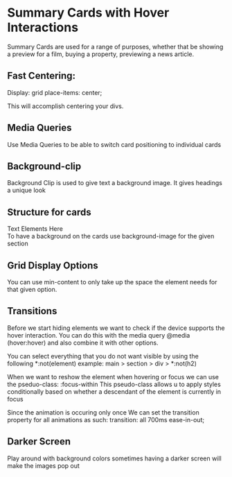 # Summary Cards with Hover Interactions

Summary Cards are used for a range of purposes, whether that be showing a preview for a film, buying a property, previewing a news article.

## Fast Centering: 
Display: grid
place-items: center; 

This will accomplish centering your divs. 

## Media Queries
Use Media Queries to be able to switch card positioning to individual cards

## Background-clip
Background Clip is used to give text a background image. It gives headings a unique look

## Structure for cards
<section><div>Text Elements Here</div></section>
To have a background on the cards use background-image for the given section

## Grid Display Options
You can use min-content to only take up the space the element needs for that given option.

## Transitions
Before we start hiding elements we want to check if the device supports the hover interaction. You can do this with the media query @media (hover:hover) and also combine it with other options. 

You can select everything that you do not want visible by using the following *:not(element)
example:
main > section > div > *:not(h2)

When we want to reshow the element when hovering or focus we can use the pseduo-class: :focus-within
This pseudo-class allows u to apply styles conditionally based on whether a descendant of the element is currently in focus

Since the animation is occuring only once 
We can set the transition property for all animations as such: 
transition: all 700ms ease-in-out;

## Darker Screen
Play around with background colors sometimes having a darker screen will make the images pop out